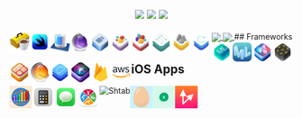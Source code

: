 <h2 align="center"> 
    <img src="https://media.giphy.com/media/xULW8l2gXuRPmsQe8U/giphy.gif" 
width="32%" > 
    <img src="https://media.giphy.com/media/xULW8l2gXuRPmsQe8U/giphy.gif" 
width="32%" > 
    <img src="https://media.giphy.com/media/xULW8l2gXuRPmsQe8U/giphy.gif" 
width="32%" > 
</h2>

<a href="https://github.com/VladimirFibe">
    <img 
         align="center" 
         width="46%" 
         src="https://github-readme-stats.vercel.app/api?username=VladimirFibe&count_private=true&show_icons=true&include_all_commits=true&hide=contribs&custom_title=Stats&line_height=36&theme=onedark&hide_border=true"   
         />
<a href="https://github.com/VladimirFibe">  
    <img 
         lign="left" 
         width="52%" 
         align="center" 
         src="https://github-readme-streak-stats.herokuapp.com/?user=VladimirFibe&theme=onedark&hide_border=true" 
         />
</a>
## Frameworks  
<img align="left" alt="CocoaTouch" height="36px" src="https://github.com/VladimirFibe/VladimirFibe/blob/main/Assets/cocoatouch.png?raw=true" />
<img align="left" alt="SwiftUI" height="36px" src="https://github.com/VladimirFibe/VladimirFibe/blob/main/Assets/swiftui.png?raw=true" />
<img align="left" alt="CoreData" height="36px" src="https://github.com/VladimirFibe/VladimirFibe/blob/main/Assets/coredata.png?raw=true" />
<img align="left" alt="CoreAnimation" height="36px" src="https://github.com/VladimirFibe/VladimirFibe/blob/main/Assets/coreanimation.png?raw=true" />
<img align="left" alt="AVFoundation" height="36px" src="https://github.com/VladimirFibe/VladimirFibe/blob/main/Assets/avfoundation.png?raw=true" />
<img align="left" alt="SpriteKit" height="36px" src="https://github.com/VladimirFibe/VladimirFibe/blob/main/Assets/spritekit.png?raw=true" />
<img align="left" alt="SceneKit" height="36px" src="https://github.com/VladimirFibe/VladimirFibe/blob/main/Assets/scenekit.png?raw=true" />
<img align="left" alt="GameplayKit" height="36px" src="https://github.com/VladimirFibe/VladimirFibe/blob/main/Assets/gameplaykit.png?raw=true" />
<img align="left" alt="ModelIO" height="36px" src="https://github.com/VladimirFibe/VladimirFibe/blob/main/Assets/modelio.png?raw=true" />
<img align="left" alt="ReplayKit" height="36px" src="https://github.com/VladimirFibe/VladimirFibe/blob/main/Assets/replaykit.png?raw=true" />
<img align="left" alt="CoreML" height="36px" src="https://github.com/VladimirFibe/VladimirFibe/blob/main/Assets/coreml.png?raw=true" />
<img align="left" alt="CreateML" height="36px" src="https://github.com/VladimirFibe/VladimirFibe/blob/main/Assets/createml2.png?raw=true" />
<img align="left" alt="ARKit" height="36px" src="https://github.com/VladimirFibe/VladimirFibe/blob/main/Assets/arkit.png?raw=true" />
<img align="left" alt="RealityKit" height="36px" src="https://github.com/VladimirFibe/VladimirFibe/blob/main/Assets/realitykit.png?raw=true" />
<img align="left" alt="WidgetKit" height="36px" src="https://github.com/VladimirFibe/VladimirFibe/blob/main/Assets/widgetkit.png?raw=true" />
<img align="left" alt="CoreAudio" height="36px" src="https://github.com/VladimirFibe/VladimirFibe/blob/main/Assets/coreaudio.png?raw=true" />
<img align="left" alt="CloudKit" height="36px" src="https://github.com/VladimirFibe/VladimirFibe/blob/main/Assets/cloudkit.png?raw=true" />
<img align="left" alt="SiriKit" height="36px" src="https://github.com/VladimirFibe/VladimirFibe/blob/main/Assets/sirikit.png?raw=true" />
<img align="left" alt="Firebase" height="36px" src="https://github.com/VladimirFibe/VladimirFibe/blob/main/Assets/firebase.png" />
<img align="left" alt="AWS" height="36px" src="https://github.com/VladimirFibe/VladimirFibe/blob/main/Assets/aws.png" />

## iOS Apps
<a href="https://github.com/VladimirFibe/Xylophone">
<img align="left" alt="Xylophone" height="40px" src="https://github.com/VladimirFibe/Xylophone/blob/main/Xylophone/Assets.xcassets/AppIcon.appiconset/40.png?raw=true" />
</a>
<a href="https://github.com/VladimirFibe/Xylophone">
<img align="left" alt="Calculator" height="40px" src="https://github.com/VladimirFibe/Calculator/blob/main/Calculator/Assets.xcassets/AppIcon.appiconset/40.png?raw=true" />
</a>
<a href="https://github.com/VladimirFibe/Chat">
<img align="left" alt="Chat" height="40px" src="https://github.com/VladimirFibe/Chat/blob/main/Chat/Assets.xcassets/AppIcon.appiconset/40.png?raw=true" />
</a>
<a href="https://github.com/VladimirFibe/Workouts">
<img align="left" alt="Workouts" height="40px" src="https://github.com/VladimirFibe/Workouts/blob/main/Workouts/Assets.xcassets/AppIcon.appiconset/40.png?raw=true" />
</a>
<a href="https://github.com/VladimirFibe/Shtab">
<img align="left" alt="Shtab" height="40px" src="https://github.com/VladimirFibe/Shtab/blob/main/Shtab/Assets.xcassets/AppIcon.appiconset/40.png?raw=true" />
</a>
<a href="https://github.com/VladimirFibe/PerfectEggTimer">
<img align="left" alt="PerfectEggTimer" height="40px" src="https://github.com/VladimirFibe/PerfectEggTimer/blob/main/PerfectEggTimer/Assets.xcassets/AppIcon.appiconset/40.png?raw=true" />
</a>
<a href="https://github.com/VladimirFibe/Tipsy">
<img align="left" alt="Tipsy" height="40px" src="https://github.com/VladimirFibe/Tipsy/blob/main/Tipsy/Assets.xcassets/AppIcon.appiconset/40.png?raw=true" />
</a>
<a href="https://github.com/VladimirFibe/Destini">
<img align="left" alt="Destini" height="40px" src="https://github.com/VladimirFibe/Destini/blob/main/Destini/Assets.xcassets/AppIcon.appiconset/40.png?raw=true" />
</a>